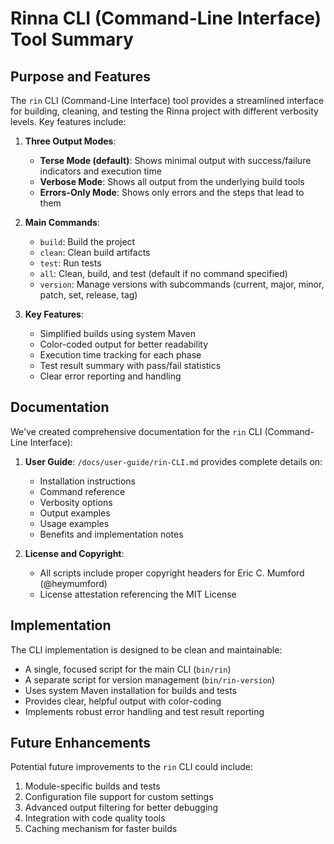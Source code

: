 <!-- Copyright (c) 2025 [Eric C. Mumford](https://github.com/heymumford) [@heymumford], Gemini Deep Research, Claude 3.7. -->

# Rinna CLI (Command-Line Interface) Tool Summary

## Purpose and Features

The `rin` CLI (Command-Line Interface) tool provides a streamlined interface for building, cleaning, and testing the Rinna project with different verbosity levels. Key features include:

1. **Three Output Modes**:
   - **Terse Mode (default)**: Shows minimal output with success/failure indicators and execution time
   - **Verbose Mode**: Shows all output from the underlying build tools
   - **Errors-Only Mode**: Shows only errors and the steps that lead to them

2. **Main Commands**:
   - `build`: Build the project
   - `clean`: Clean build artifacts
   - `test`: Run tests
   - `all`: Clean, build, and test (default if no command specified)
   - `version`: Manage versions with subcommands (current, major, minor, patch, set, release, tag)

3. **Key Features**:
   - Simplified builds using system Maven
   - Color-coded output for better readability
   - Execution time tracking for each phase
   - Test result summary with pass/fail statistics
   - Clear error reporting and handling

## Documentation

We've created comprehensive documentation for the `rin` CLI (Command-Line Interface):

1. **User Guide**: `/docs/user-guide/rin-CLI.md` provides complete details on:
   - Installation instructions
   - Command reference
   - Verbosity options
   - Output examples
   - Usage examples
   - Benefits and implementation notes

2. **License and Copyright**:
   - All scripts include proper copyright headers for Eric C. Mumford (@heymumford)
   - License attestation referencing the MIT License

## Implementation

The CLI implementation is designed to be clean and maintainable:

- A single, focused script for the main CLI (`bin/rin`)
- A separate script for version management (`bin/rin-version`)
- Uses system Maven installation for builds and tests
- Provides clear, helpful output with color-coding
- Implements robust error handling and test result reporting

## Future Enhancements

Potential future improvements to the `rin` CLI could include:

1. Module-specific builds and tests
2. Configuration file support for custom settings
3. Advanced output filtering for better debugging
4. Integration with code quality tools
5. Caching mechanism for faster builds
